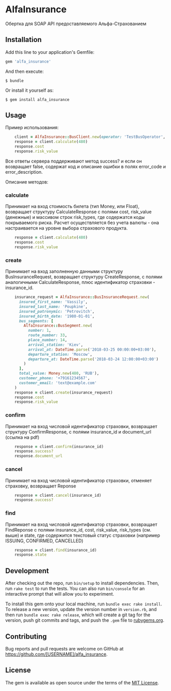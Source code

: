 # AlfaInsurance

Обертка для SOAP API предоставляемого Альфа-Страхованием

## Installation

Add this line to your application's Gemfile:

```ruby
gem 'alfa_insurance'
```

And then execute:

    $ bundle

Or install it yourself as:

    $ gem install alfa_insurance

## Usage

Пример использования:

```ruby
    client = AlfaInsurance::BusClient.new(operator: 'TestBusOperator', product_code: 'TEST-BUS', debug: true)
    response = client.calculate(480)
    response.cost
    response.risk_value
```

Все ответы сервера поддерживают метод success? и если он возвращает false, содержат код и описание ошибки в полях error_code и error_description.

Описание методов:
### calculate

Принимает на вход стоимость билета (тип Money, или Float), возвращает структуру CalculateResponse с полями cost, risk_value (денежные) и массивом строк risk_types, где содержатся коды покрываемого риска. Расчет осуществляется без учета валюты - она настраивается на уровне выбора страхового продукта.

```ruby
    response = client.calculate(480)
    response.cost
    response.risk_value
```

### create

Принимает на вход заполненную данными структуру BusInsuranceRequest, возвращает структуру CreateResponse, с полями аналогичными CalculateResponse, плюс идентификатор страховки - insurance_id.

```ruby
    insurance_request = AlfaInsurance::BusInsuranceRequest.new(
      insured_first_name: 'Vassily',
      insured_last_name: 'Poupkine',
      insured_patronymic: 'Petrovitch',
      insured_birth_date: '1980-01-01',
      bus_segments: [
        AlfaInsurance::BusSegment.new(
          number: 1,
          route_number: 33,
          place_number: 14,
          arrival_station: 'Kiev',
          arrival_at: DateTime.parse('2018-03-25 00:00:00+03:00'),
          departure_station: 'Moscow',
          departure_at: DateTime.parse('2018-03-24 12:00:00+03:00')
        )
      ],
      total_value: Money.new(480, 'RUB'),
      customer_phone: '+79161234567',
      customer_email: 'text@example.com'
    )
    response = client.create(insurance_request)
    response.cost
    response.risk_value

```

### confirm

Принимает на вход числовой идентификатор страховки, возвращает структуру ConfirmResponse, с полями insurance_id и document_url (ссылка на pdf)

```ruby
    response = client.confirm(insurance_id)
    response.success?
    response.document_url
```

### cancel

Принимает на вход числовой идентификатор страховки, отменяет страховку, возвращает Reponse

```ruby
    response = client.cancel(insurance_id)
    response.success?
```

### find

Принимает на вход числовой идентификатор страховки, возвращает FindReponse с полями insurance_id, cost, risk_value, risk_types (см. выше) и state, где содержится текстовый статус страховки (например ISSUING, CONFIRMED, CANCELLED)

```ruby
    response = client.find(insurance_id)
    response.state
```

## Development

After checking out the repo, run `bin/setup` to install dependencies. Then, run `rake test` to run the tests. You can also run `bin/console` for an interactive prompt that will allow you to experiment.

To install this gem onto your local machine, run `bundle exec rake install`. To release a new version, update the version number in `version.rb`, and then run `bundle exec rake release`, which will create a git tag for the version, push git commits and tags, and push the `.gem` file to [rubygems.org](https://rubygems.org).

## Contributing

Bug reports and pull requests are welcome on GitHub at https://github.com/[USERNAME]/alfa_insurance.


## License

The gem is available as open source under the terms of the [MIT License](http://opensource.org/licenses/MIT).

